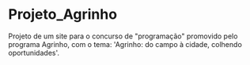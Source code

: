 # Projeto_Agrinho
Projeto de um site para o concurso de "programação" promovido pelo programa Agrinho, com o tema: 'Agrinho: do campo à cidade, colhendo oportunidades'.
